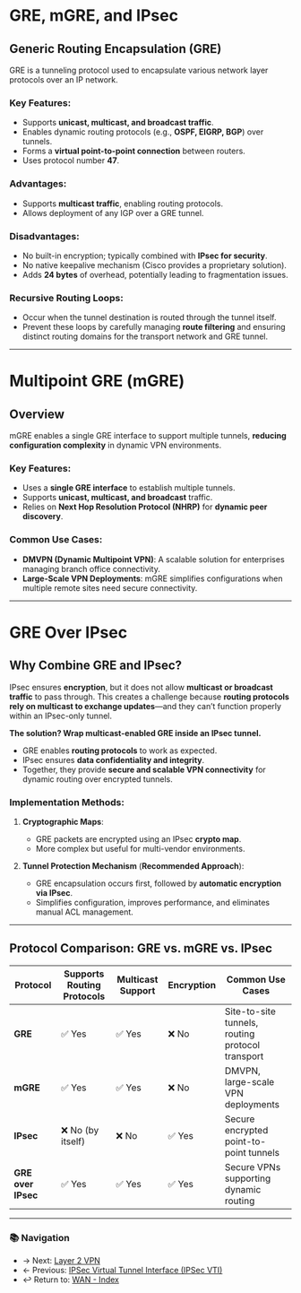 # GRE, mGRE, and IPsec

## Generic Routing Encapsulation (GRE)

GRE is a tunneling protocol used to encapsulate various network layer protocols over an IP network.

### **Key Features**:

- Supports **unicast, multicast, and broadcast traffic**.
- Enables dynamic routing protocols (e.g., **OSPF, EIGRP, BGP**) over tunnels.
- Forms a **virtual point-to-point connection** between routers.
- Uses protocol number **47**.

### **Advantages**:

- Supports **multicast traffic**, enabling routing protocols.
- Allows deployment of any IGP over a GRE tunnel.

### **Disadvantages**:

- No built-in encryption; typically combined with **IPsec for security**.
- No native keepalive mechanism (Cisco provides a proprietary solution).
- Adds **24 bytes** of overhead, potentially leading to fragmentation issues.

### **Recursive Routing Loops**:

- Occur when the tunnel destination is routed through the tunnel itself.
- Prevent these loops by carefully managing **route filtering** and ensuring distinct routing domains for the transport network and GRE tunnel.

---

# Multipoint GRE (mGRE)

## Overview

mGRE enables a single GRE interface to support multiple tunnels, **reducing configuration complexity** in dynamic VPN environments.

### **Key Features**:

- Uses a **single GRE interface** to establish multiple tunnels.
- Supports **unicast, multicast, and broadcast** traffic.
- Relies on **Next Hop Resolution Protocol (NHRP)** for **dynamic peer discovery**.

### **Common Use Cases**:
- **DMVPN (Dynamic Multipoint VPN)**: A scalable solution for enterprises managing branch office connectivity.
- **Large-Scale VPN Deployments**: mGRE simplifies configurations when multiple remote sites need secure connectivity.

---

# GRE Over IPsec

## Why Combine GRE and IPsec?

IPsec ensures **encryption**, but it does not allow **multicast or broadcast traffic** to pass through. This creates a challenge because **routing protocols rely on multicast to exchange updates**—and they can’t function properly within an IPsec-only tunnel.

**The solution? Wrap multicast-enabled GRE inside an IPsec tunnel.**  
- GRE enables **routing protocols** to work as expected.
- IPsec ensures **data confidentiality and integrity**.
- Together, they provide **secure and scalable VPN connectivity** for dynamic routing over encrypted tunnels.

### **Implementation Methods**:

1. **Cryptographic Maps**:
   - GRE packets are encrypted using an IPsec **crypto map**.
   - More complex but useful for multi-vendor environments.
   
2. **Tunnel Protection Mechanism** (**Recommended Approach**):
   - GRE encapsulation occurs first, followed by **automatic encryption via IPsec**.
   - Simplifies configuration, improves performance, and eliminates manual ACL management.

---

## Protocol Comparison: GRE vs. mGRE vs. IPsec

| Protocol  | Supports Routing Protocols | Multicast Support | Encryption | Common Use Cases |
|-----------|----------------------------|-------------------|------------|-----------------|
| **GRE**   | ✅ Yes                      | ✅ Yes             | ❌ No       | Site-to-site tunnels, routing protocol transport |
| **mGRE**  | ✅ Yes                      | ✅ Yes             | ❌ No       | DMVPN, large-scale VPN deployments |
| **IPsec** | ❌ No (by itself)           | ❌ No              | ✅ Yes      | Secure encrypted point-to-point tunnels |
| **GRE over IPsec** | ✅ Yes              | ✅ Yes             | ✅ Yes      | Secure VPNs supporting dynamic routing |

---

### 📚 Navigation
- → Next: [Layer 2 VPN](l2-vpn.md) 
- ← Previous: [IPSec Virtual Tunnel Interface (IPSec VTI)](ipsec-vti.md)  
- ↩ Return to: [WAN - Index](../README.md)
